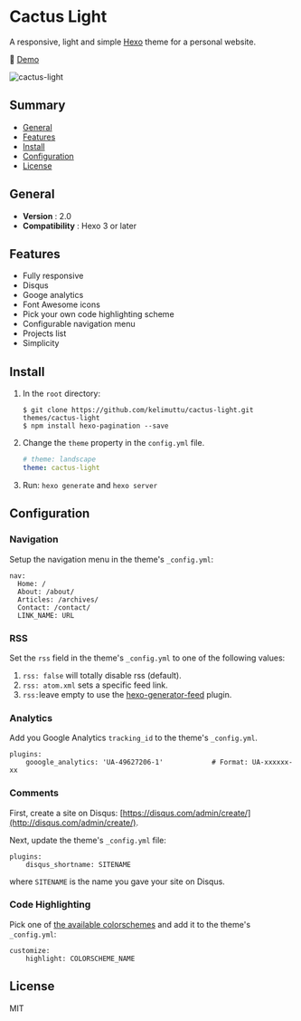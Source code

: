 # Cactus Light

A responsive, light and simple [Hexo](http://hexo.io) theme for a personal website.

:cactus: [Demo](https://kelimuttu.github.io/cactus-light/)

![cactus-light](https://pageshot.net/images/e8179e0b-cad7-402b-a6a2-6ef1ea7443e5.png)

## Summary

- [General](#general)
- [Features](#features)
- [Install](#install)
- [Configuration](#configuration)
- [License](#license)

## General

- **Version** : 2.0
- **Compatibility** : Hexo 3 or later

## Features

- Fully responsive
- Disqus
- Googe analytics
- Font Awesome icons
- Pick your own code highlighting scheme
- Configurable navigation menu
- Projects list
- Simplicity

## Install
1. In the `root` directory:

    ```git
    $ git clone https://github.com/kelimuttu/cactus-light.git themes/cactus-light
    $ npm install hexo-pagination --save
    ```

2. Change the `theme` property in the `config.yml` file.

    ```yml
    # theme: landscape
    theme: cactus-light
    ```

3. Run: `hexo generate` and `hexo server`

## Configuration

### Navigation

Setup the navigation menu in the theme's `_config.yml`:

  ```
  nav:
    Home: /
    About: /about/
    Articles: /archives/
    Contact: /contact/
    LINK_NAME: URL
  ```

### RSS

Set the `rss` field in the theme's `_config.yml` to one of the following values:

1. `rss: false` will totally disable rss (default).
2. `rss: atom.xml` sets a specific feed link.
3. `rss:`leave empty to use the [hexo-generator-feed](https://github.com/hexojs/hexo-generator-feed) plugin. 

### Analytics

Add you Google Analytics `tracking_id` to the theme's `_config.yml`.

  ```
  plugins:
      gooogle_analytics: 'UA-49627206-1'            # Format: UA-xxxxxx-xx
  ```

### Comments

First, create a site on Disqus: [https://disqus.com/admin/create/](http://disqus.com/admin/create/).

Next, update the theme's `_config.yml` file:

  ```
  plugins:
      disqus_shortname: SITENAME
  ```

where `SITENAME` is the name you gave your site on Disqus.

### Code Highlighting

Pick one of [the available colorschemes](https://github.com/probberechts/cactus-dark/tree/master/source/css/_highlight) and add it to the theme's `_config.yml`:

  ```
  customize:
      highlight: COLORSCHEME_NAME
  ```

## License
MIT
